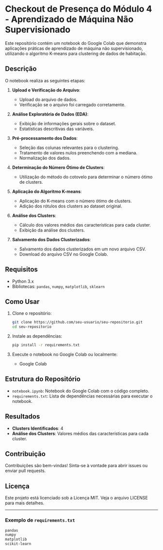# Checkout de Presença do Módulo 4 - Aprendizado de Máquina Não Supervisionado

Este repositório contém um notebook do Google Colab que demonstra aplicações práticas de aprendizado de máquina não supervisionado, utilizando o algoritmo K-means para clustering de dados de habitação.

## Descrição

O notebook realiza as seguintes etapas:

1. **Upload e Verificação do Arquivo**:
   - Upload do arquivo de dados.
   - Verificação se o arquivo foi carregado corretamente.

2. **Análise Exploratória de Dados (EDA)**:
   - Exibição de informações gerais sobre o dataset.
   - Estatísticas descritivas das variáveis.

3. **Pré-processamento dos Dados**:
   - Seleção das colunas relevantes para o clustering.
   - Tratamento de valores nulos preenchendo com a mediana.
   - Normalização dos dados.

4. **Determinação do Número Ótimo de Clusters**:
   - Utilização do método do cotovelo para determinar o número ótimo de clusters.

5. **Aplicação do Algoritmo K-means**:
   - Aplicação do K-means com o número ótimo de clusters.
   - Adição dos rótulos dos clusters ao dataset original.

6. **Análise dos Clusters**:
   - Cálculo dos valores médios das características para cada cluster.
   - Exibição da análise dos clusters.

7. **Salvamento dos Dados Clusterizados**:
   - Salvamento dos dados clusterizados em um novo arquivo CSV.
   - Download do arquivo CSV no Google Colab.

## Requisitos

- Python 3.x
- Bibliotecas: `pandas`, `numpy`, `matplotlib`, `sklearn`

## Como Usar

1. Clone o repositório:
   ```bash
   git clone https://github.com/seu-usuario/seu-repositorio.git
   cd seu-repositorio
   ```

2. Instale as dependências:
   ```bash
   pip install -r requirements.txt
   ```

3. Execute o notebook no Google Colab ou localmente:
   - Google Colab

## Estrutura do Repositório

- `notebook.ipynb`: Notebook do Google Colab com o código completo.
- `requirements.txt`: Lista de dependências necessárias para executar o notebook.

## Resultados

- **Clusters Identificados**: 4
- **Análise dos Clusters**: Valores médios das características para cada cluster.

## Contribuição

Contribuições são bem-vindas! Sinta-se à vontade para abrir issues ou enviar pull requests.

## Licença

Este projeto está licenciado sob a Licença MIT. Veja o arquivo LICENSE para mais detalhes.

---

### Exemplo de `requirements.txt`

```txt
pandas
numpy
matplotlib
scikit-learn
```
